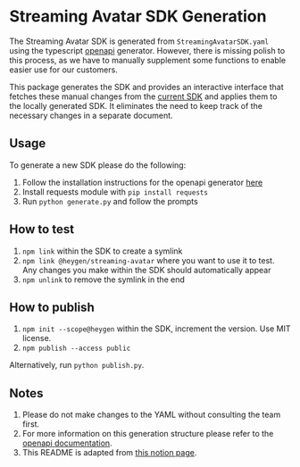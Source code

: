 # Streaming Avatar SDK Generation

The Streaming Avatar SDK is generated from `StreamingAvatarSDK.yaml` using the typescript [openapi](https://openapi-generator.tech/docs/generators/typescript-fetch/) generator. However, there is missing polish to this process, as we have to manually supplement some functions to enable easier use for our customers.

This package generates the SDK and provides an interactive interface that fetches these manual changes from the [current SDK](https://github.com/HeyGen-Official/StreamingAvatarSDK) and applies them to the locally generated SDK. It eliminates the need to keep track of the necessary changes in a separate document.

## Usage

To generate a new SDK please do the following:

1. Follow the installation instructions for the openapi generator [here](https://github.com/OpenAPITools/openapi-generator)
2. Install requests module with `pip install requests`
3. Run `python generate.py` and follow the prompts

## How to test

1. `npm link` within the SDK to create a symlink
2. `npm link @heygen/streaming-avatar` where you want to use it to test. Any changes you make within the SDK should automatically appear
3. `npm unlink` to remove the symlink in the end

## How to publish

1. `npm init --scope@heygen` within the SDK, increment the version. Use MIT license.
2. `npm publish --access public`

Alternatively, run `python publish.py`.

## Notes

1. Please do not make changes to the YAML without consulting the team first.
2. For more information on this generation structure please refer to the [openapi documentation](https://swagger.io/specification/).
3. This README is adapted from [this notion page](https://www.notion.so/heygen/Streaming-Avatar-SDK-27fd2ae548d04c8b939f246898e6c344?pvs=4).
